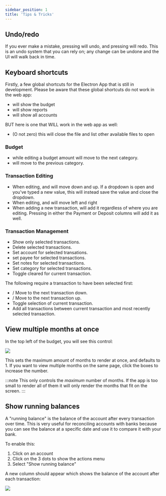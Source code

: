```yaml
---
sidebar_position: 1
title: 'Tips & Tricks'
---
```


## Undo/redo

If you ever make a mistake, pressing <Key mod="cmd" k="z" /> will undo, and pressing <Key mod="cmd shift" k="z" /> will redo. This is an undo system that you can rely on; any change can be undone and the UI will walk back in time.

## Keyboard shortcuts

Firstly, a few global shortcuts for the Electron App that is still in development. Please be aware that these global shortcuts do not work in the web app:

- <Key mod="cmd" k="1" /> will show the budget
- <Key mod="cmd" k="2" /> will show reports
- <Key mod="cmd" k="3" /> will show all accounts
 
BUT here is one that WILL work in the web app as well:
- <Key mod="cmd" k="O" /> (O not zero) this will close the file and list other available files to open

### Budget

- <Key k="enter" /> while editing a budget amount will move to the next category.
- <Key mod="shift" k="enter" /> will move to the previous category.

### Transaction Editing

- When editing, <Key k="enter" /> and <Key mod="shift" k="enter" /> will move down and up. If a dropdown is open and you've typed a new value, this will instead save the value and close the dropdown.
- When editing, <Key k="tab" /> and <Key mod="shift" k="tab" /> will move left and right
- When adding a new transaction, <Key mod="cmd" k="enter" /> will add it regardless of where you are editing. Pressing <Key k="enter" /> in either the Payment or Deposit columns will add it as well.

### Transaction Management

- <Key k="f" /> Show only selected transactions.
- <Key k="d" /> Delete selected transactions.
- <Key k="a" /> Set account for selected transations.
- <Key k="p" /> set payee for selected transactions.
- <Key k="n" /> Set notes for selected transactions.
- <Key k="c" /> Set category for selected transactions.
- <Key k="l" /> Toggle cleared for current transaction.

The following require a transaction to have been selected first:

- <Key k="J" />/<Key arrow="down" /> Move to the next transaction down.
- <Key k="K" />/<Key arrow="up" /> Move to the next transaction up.
- <Key k="space" /> Toggle selection of current transaction.
- <Key mod="shift" k="space" /> Add all transactions between current transaction and most recently selected transaction.

## View multiple months at once

In the top left of the budget, you will see this control:

![](/img/tips-tricks/months-selector.png)

This sets the maximum amount of months to render at once, and defaults to 1. If you want to view multiple months on the same page, click the boxes to increase the number.

:::note
This only controls the _maximum_ number of months. If the app is too small to render all of them it will only render the months that fit on the screen.
:::

## Show running balances

A "running balance" is the balance of the account after every transaction over time. This is very useful for reconciling accounts with banks because you can see the balance at a specific date and use it to compare it with your bank.

To enable this:

1. Click on an account
2. Click on the 3 dots to show the actions menu
3. Select "Show running balance"

A new column should appear which shows the balance of the account after each transaction:

![](/img/tips-tricks/running-balance.png)
